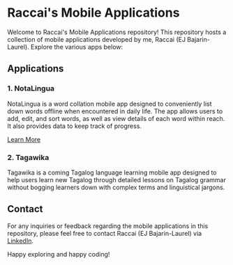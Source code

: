 # Raccai's Mobile Applications

Welcome to Raccai's Mobile Applications repository! This repository hosts a collection of mobile applications developed by me, Raccai (EJ Bajarin-Laurel). Explore the various apps below:

## Applications

### 1. NotaLingua

NotaLingua is a word collation mobile app designed to conveniently list down words offline when encountered in daily life. The app allows users to add, edit, and sort words, as well as view details of each word within reach. It also provides data to keep track of progress.

[Learn More](https://raccaigaleriya.vercel.app/)

### 2. Tagawika

Tagawika is a coming Tagalog language learning mobile app designed to help users learn new Tagalog through detailed lessons on Tagalog grammar without bogging learners down with complex terms and linguistical jargons.

## Contact

For any inquiries or feedback regarding the mobile applications in this repository, please feel free to contact Raccai (EJ Bajarin-Laurel) via [LinkedIn](https://www.linkedin.com/in/jose-emmanuel-laurel-98b132207/).

Happy exploring and happy coding!
